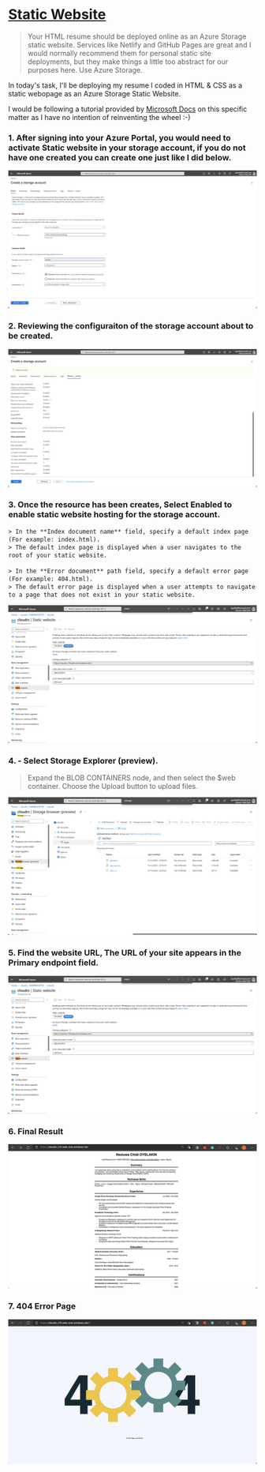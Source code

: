 # [Static Website](https://cloudresumechallenge.dev/docs/the-challenge/azure/#4-static-website)

> Your HTML resume should be deployed online as an Azure Storage static website. 
Services like Netlify and GitHub Pages are great and I would normally recommend them for personal static site deployments, 
but they make things a little too abstract for our purposes here. Use Azure Storage.

In today's task, I'll be deploying my resume I coded in HTML & CSS as a static webopage as an Azure Storage Static Website. 

I would be following a tutorial provided by [Microsoft Docs](https://docs.microsoft.com/en-us/azure/storage/blobs/storage-blob-static-website-how-to?tabs=azure-portal) on this specific matter as I have no intention of reinventing the wheel :-)

### 1. After signing into your Azure Portal, you would need to activate **Static website** in your storage account, if you do not have one created you can create one just like I did below. 

![1](https://github.com/ifenium/The-Cloud-Resume-Challenge/blob/main/04/2.png)

### 2. Reviewing the configuraiton of the storage account about to be created. 

![2](https://github.com/ifenium/The-Cloud-Resume-Challenge/blob/main/04/3.png)


### 3. Once the resource has been creates, Select Enabled to enable static website hosting for the storage account.
    > In the **Index document name** field, specify a default index page (For example: index.html).
    > The default index page is displayed when a user navigates to the root of your static website.

    > In the **Error document** path field, specify a default error page (For example: 404.html).
    > The default error page is displayed when a user attempts to navigate to a page that does not exist in your static website.
 
![3](https://github.com/ifenium/The-Cloud-Resume-Challenge/blob/main/04/4.png)

### 4. - Select Storage Explorer (preview).
   > Expand the BLOB CONTAINERS node, and then select the $web container.
   > Choose the Upload button to upload files.

![4](https://github.com/ifenium/The-Cloud-Resume-Challenge/blob/main/04/5.png)

### 5. Find the website URL, The URL of your site appears in the **Primary endpoint field**.

![3](https://github.com/ifenium/The-Cloud-Resume-Challenge/blob/main/04/4.png)

### 6. Final Result

![](https://github.com/ifenium/The-Cloud-Resume-Challenge/blob/main/04/Result.png)


### 7. 404 Error Page

![](https://github.com/ifenium/The-Cloud-Resume-Challenge/blob/main/04/error.png)
